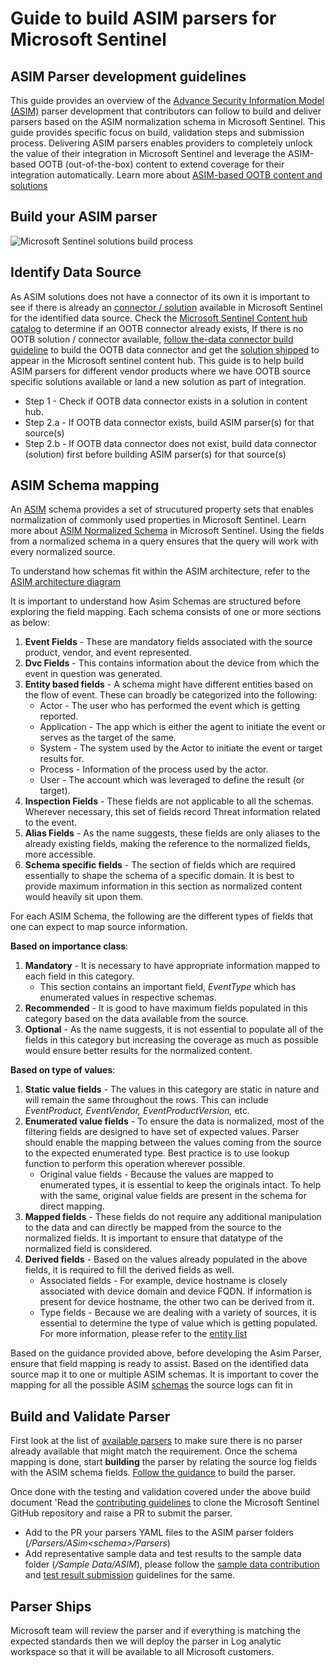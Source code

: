 # Guide to build ASIM parsers for Microsoft Sentinel 

## ASIM Parser development guidelines 
This guide provides an overview of the [Advance Security Information Model (ASIM)](https://learn.microsoft.com/azure/sentinel/normalization) parser development that contributors can follow to build and deliver parsers based on the ASIM normalization schema in Microsoft Sentinel. This guide provides specific focus on build, validation steps and submission process. Delivering ASIM parsers enables providers to completely unlock the value of their integration in Microsoft Sentinel and leverage the ASIM-based OOTB (out-of-the-box) content to extend coverage for their integration automatically.
Learn more about [ASIM-based OOTB content and solutions](https://learn.microsoft.com/azure/sentinel/domain-based-essential-solutions)

## Build your ASIM parser

![Microsoft Sentinel solutions build process](https://github.com/kavishbakshi1/Azure-Sentinel/blob/master/Solutions/Images/ASIM_Parser_Steps.png)

	
## Identify Data Source 

As ASIM solutions does not have a connector of its own it is important to see if there is already an [connector / solution](https://learn.microsoft.com/azure/sentinel/data-connectors-reference) available in Microsoft Sentinel for the identified data source. Check the [Microsoft Sentinel Content hub catalog](https://learn.microsoft.com/azure/sentinel/sentinel-solutions-catalog) to determine if an OOTB connector already exists, If there is no OOTB solution / connector available, [follow the-data connector build guideline](https://github.com/Azure/Azure-Sentinel/blob/master/DataConnectors/ReadMe.md) to build the OOTB data connector and get the [solution shipped](https://github.com/Azure/Azure-Sentinel/tree/master/Solutions#guide-to-building-microsoft-sentinel-solutions) to appear in the Microsoft sentinel content hub. This guide is to help build ASIM parsers for different vendor products where we have OOTB source specific solutions available or land a new solution as part of integration.
  
* Step 1 - Check if OOTB data connector exists in a solution in content hub.
* Step 2.a - If OOTB data connector exists, build ASIM parser(s) for that source(s)
* Step 2.b - If OOTB data connector does not exist, build data connector (solution) first before building ASIM parser(s) for that source(s)

## ASIM Schema mapping 

An [ASIM](https://learn.microsoft.com/azure/sentinel/normalization) schema provides a set of strucutured property sets that enables normalization of commonly used properties in Microsoft Sentinel. Learn more about [ASIM Normalized Schema](https://learn.microsoft.com/azure/sentinel/normalization#normalized-schemas) in Microsoft Sentinel. Using the fields from a normalized schema in a query ensures that the query will work with every normalized source.
	
To understand how schemas fit within the ASIM architecture, refer to the [ASIM architecture diagram](https://learn.microsoft.com/azure/sentinel/normalization#asim-components)
 
It is important to understand how Asim Schemas are structured before exploring the field mapping. Each schema consists of one or more sections as below:

1.	**Event Fields** - These are mandatory fields associated with the source product, vendor, and event represented.
2.	**Dvc Fields** - This contains information about the device from which the event in question was generated.
3.	**Entity based fields** - A schema might have different entities based on the flow of event. These can broadly be categorized into the following:
	* 	Actor - The user who has performed the event which is getting reported.
	* 	Application - The app which is either the agent to initiate the event or serves as the target of the same.
	* 	System - The system used by the Actor to initiate the event or target results for.
	* 	Process - Information of the process used by the actor.
	* 	User - The account which was leveraged to define the result (or target).
4.	**Inspection Fields** - These fields are not applicable to all the schemas. Wherever necessary, this set of fields record Threat information related to the event.
5.	**Alias Fields** - As the name suggests, these fields are only aliases to the already existing fields, making the reference to the normalized fields, more accessible.
6.	**Schema specific fields** - The section of fields which are required essentially to shape the schema of a specific domain. It is best to provide maximum information in this section  as normalized content would heavily sit upon them.

For each ASIM Schema, the following are the different types of fields that one can expect to map source information.

**Based on importance class**:
1.	**Mandatory** - It is necessary to have appropriate information mapped to each field in this category. 
	* This section contains an important field, *EventType* which has enumerated values in respective schemas. 
2.	**Recommended** - It is good to have maximum fields populated in this category based on the data available from the source.
3.	**Optional** - As the name suggests, it is not essential to populate all of the fields in this category but increasing the coverage as much as possible would ensure better results for the normalized content.

**Based on type of values**:

1.	**Static value fields** - The values in this category are static in nature and will remain the same throughout the rows. This can include *EventProduct, EventVendor, EventProductVersion,* etc.
2.	**Enumerated value fields** - To ensure the data is normalized, most of the filtering fields are designed to have set of expected values. Parser should enable the mapping between the values coming from the source to the expected enumerated type. Best practice is to use lookup function to perform this operation wherever possible.
	* Original value fields - Because the values are mapped to enumerated types, it is essential to keep the originals intact. To help with the same, original value fields are present in the schema for direct mapping.
3.	**Mapped fields** - These fields do not require any additional manipulation to the data and can directly be mapped from the source to the normalized fields. It is important to ensure that datatype of the normalized field is considered.
4.	**Derived fields** - Based on the values already populated in the above fields, it is required to fill the derived fields as well. 
	* Associated fields - For example, device hostname is closely associated with device domain and device FQDN. If information is present for device hostname, the other two can be derived from it.
	* Type fields - Because we are dealing with a variety of sources, it is essential to determine the type of value which is getting populated. For more information, please refer to the [entity list](https://learn.microsoft.com/azure/sentinel/normalization-about-schemas#entities)
	
Based on the guidance provided above, before developing the Asim Parser, ensure that field mapping is ready to assist.
Based on the identified data source map it to one or multiple ASIM schemas. It is important to cover the mapping for all the possible ASIM [schemas](https://learn.microsoft.com/azure/sentinel/normalization-about-schemas) the source logs can fit in

## Build and Validate Parser  
First look at the list of [available parsers](https://learn.microsoft.com/azure/sentinel/normalization-parsers-list) to make sure there is no parser already available that might match the requirement. 
Once the schema mapping is done, start **building** the parser by relating the source log fields with the ASIM schema fields. [Follow the guidance](https://learn.microsoft.com/azure/sentinel/normalization-develop-parsers#custom-asim-parser-development-process) to build the parser.

Once done with the testing and validation covered under the above build document 'Read the [contributing guidelines](https://github.com/Azure/Azure-Sentinel#contributing) to clone the Microsoft Sentinel GitHub repository and raise a PR to submit the parser.
- Add to the PR your parsers YAML files to the ASIM parser folders (*/Parsers/ASim\<schema>\/Parsers*)
- Add representative sample data and test results to the sample data folder (*/Sample Data/ASIM*), please follow the [sample data contribution](https://github.com/Azure/Azure-Sentinel/tree/master/Sample%20Data#sample-data-contribution-guidance) and [test result submission](https://learn.microsoft.com/azure/sentinel/normalization-develop-parsers#test-results-submission-guidelines) guidelines for the same.

## Parser Ships 
Microsoft team will review the parser and if everything is matching the expected standards then we will deploy the parser in Log analytic workspace so that it will be available to all Microsoft customers.



